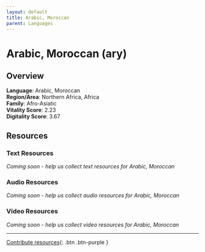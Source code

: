 ```yaml
---
layout: default
title: Arabic, Moroccan
parent: Languages
---
```


# Arabic, Moroccan (ary)

## Overview

**Language**: Arabic, Moroccan  
**Region/Area**: Northern Africa, Africa  
**Family**: Afro-Asiatic  
**Vitality Score**: 2.23  
**Digitality Score**: 3.67  

## Resources

### Text Resources
*Coming soon - help us collect text resources for Arabic, Moroccan*

### Audio Resources
*Coming soon - help us collect audio resources for Arabic, Moroccan*

### Video Resources
*Coming soon - help us collect video resources for Arabic, Moroccan*

---

[Contribute resources](https://fairtrain.github.io/){: .btn .btn-purple }
